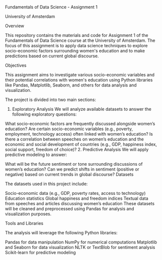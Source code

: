 Fundamentals of Data Science - Assignment 1

University of Amsterdam

Overview

This repository contains the materials and code for Assignment 1 of the Fundamentals of Data Science course at the University of Amsterdam. The focus of this assignment is to apply data science techniques to explore socio-economic factors surrounding women's education and to make predictions based on current global discourse.

Objectives

This assignment aims to investigate various socio-economic variables and their potential correlations with women's education using Python libraries like Pandas, Matplotlib, Seaborn, and others for data analysis and visualization.

The project is divided into two main sections:

1. Exploratory Analysis
We will analyze available datasets to answer the following exploratory questions:

What socio-economic factors are frequently discussed alongside women’s education?
Are certain socio-economic variables (e.g., poverty, employment, technology access) often linked with women’s education?
Is there a correlation between speeches on women’s education and the economic and social development of countries (e.g., GDP, happiness index, social support, freedom of choice)?
2. Predictive Analysis
We will apply predictive modeling to answer:

What will be the future sentiment or tone surrounding discussions of women’s education?
Can we predict shifts in sentiment (positive or negative) based on current trends in global discourse?
Datasets

The datasets used in this project include:

Socio-economic data (e.g., GDP, poverty rates, access to technology)
Education statistics
Global happiness and freedom indices
Textual data from speeches and articles discussing women’s education
These datasets will be cleaned and preprocessed using Pandas for analysis and visualization purposes.

Tools and Libraries

The analysis will leverage the following Python libraries:

Pandas for data manipulation
NumPy for numerical computations
Matplotlib and Seaborn for data visualization
NLTK or TextBlob for sentiment analysis
Scikit-learn for predictive modeling
